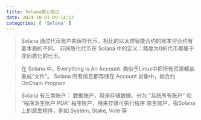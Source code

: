 ```yaml
---
title: Solana核心笔记
date: 2024-10-01 09:14:12
categories: [ 'Solana' ]
---
```


> Solana 通过代币账户来保存代币，相比的以太坊智能合约的账本型合约有着本质的不同。
> 非同质化代币在 Solana 中的定义：精度为0的代币都属于非同质化的代币。

> 在 Solana 中，Everything is An Account. 类似于Linux中把所有资源都抽象成“文件”。
> Solana 所有信息都存储在 Account 对象中，如合约 OnChain Program

> Solana 有三类账户：
> 数据账户，用来存储数据。分为 "系统所有账户" 和 "程序派生账户 PDA"
> 程序账户，用来存储可执行程序
> 原生账户，指Solana上的原生程序，例如 System, Stake, Vote 等

